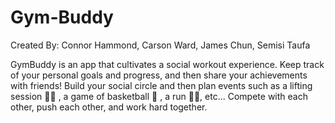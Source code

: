 # Gym-Buddy
Created By:  Connor Hammond, Carson Ward, James Chun, Semisi Taufa

GymBuddy is an app that cultivates a social workout experience. Keep track of your personal goals and progress, and then share your achievements with friends! Build your social circle and then plan events such as a lifting session 🏋️‍♀️ , a game of basketball 🏀 , a run 🏃‍♂️, etc... Compete with each other, push each other, and work hard together. 
